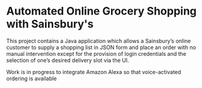 # Automated Online Grocery Shopping with Sainsbury's

This project contains a Java application which allows a Sainsbury’s online customer to supply a shopping list in JSON form and place an order with no manual intervention except for the provision of login credentials and the selection of one’s desired delivery slot via the UI.

Work is in progress to integrate Amazon Alexa so that voice-activated ordering is available
